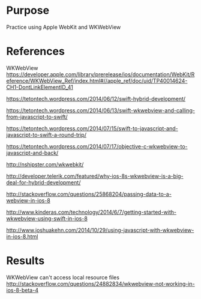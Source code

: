 # Purpose
Practice using Apple WebKit and WKWebView

# References
WKWebView
https://developer.apple.com/library/prerelease/ios/documentation/WebKit/Reference/WKWebView_Ref/index.html#//apple_ref/doc/uid/TP40014624-CH1-DontLinkElementID_41

https://tetontech.wordpress.com/2014/06/12/swift-hybrid-development/

https://tetontech.wordpress.com/2014/06/13/swift-wkwebview-and-calling-from-javascript-to-swift/

https://tetontech.wordpress.com/2014/07/15/swift-to-javascript-and-javascript-to-swift-a-round-trip/

https://tetontech.wordpress.com/2014/07/17/objective-c-wkwebview-to-javascript-and-back/

http://nshipster.com/wkwebkit/

http://developer.telerik.com/featured/why-ios-8s-wkwebview-is-a-big-deal-for-hybrid-development/


http://stackoverflow.com/questions/25868204/passing-data-to-a-webview-in-ios-8

http://www.kinderas.com/technology/2014/6/7/getting-started-with-wkwebview-using-swift-in-ios-8

http://www.joshuakehn.com/2014/10/29/using-javascript-with-wkwebview-in-ios-8.html

# Results

WKWebView can't access local resource files
http://stackoverflow.com/questions/24882834/wkwebview-not-working-in-ios-8-beta-4
